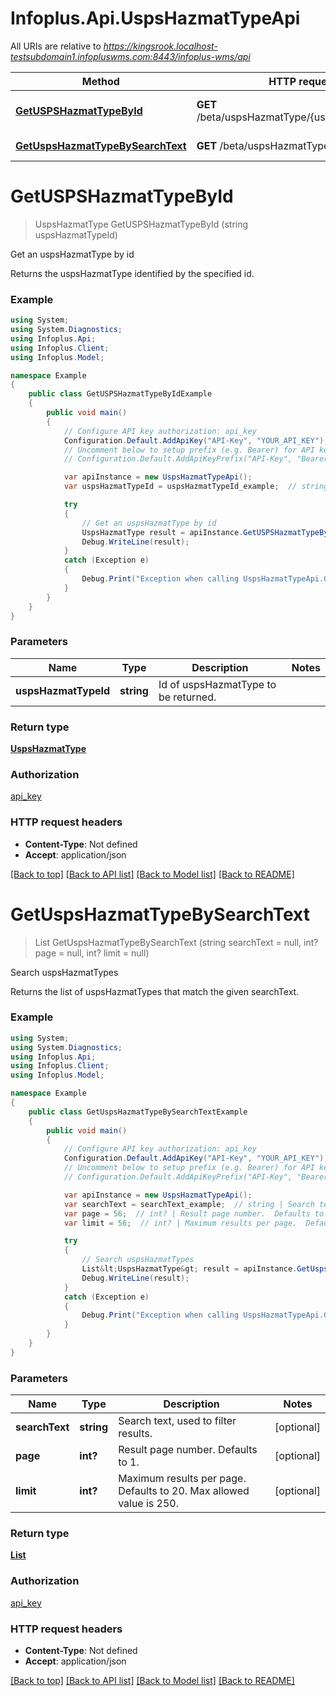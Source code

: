 # Infoplus.Api.UspsHazmatTypeApi

All URIs are relative to *https://kingsrook.localhost-testsubdomain1.infopluswms.com:8443/infoplus-wms/api*

Method | HTTP request | Description
------------- | ------------- | -------------
[**GetUSPSHazmatTypeById**](UspsHazmatTypeApi.md#getuspshazmattypebyid) | **GET** /beta/uspsHazmatType/{uspsHazmatTypeId} | Get an uspsHazmatType by id
[**GetUspsHazmatTypeBySearchText**](UspsHazmatTypeApi.md#getuspshazmattypebysearchtext) | **GET** /beta/uspsHazmatType/search | Search uspsHazmatTypes


<a name="getuspshazmattypebyid"></a>
# **GetUSPSHazmatTypeById**
> UspsHazmatType GetUSPSHazmatTypeById (string uspsHazmatTypeId)

Get an uspsHazmatType by id

Returns the uspsHazmatType identified by the specified id.

### Example
```csharp
using System;
using System.Diagnostics;
using Infoplus.Api;
using Infoplus.Client;
using Infoplus.Model;

namespace Example
{
    public class GetUSPSHazmatTypeByIdExample
    {
        public void main()
        {
            // Configure API key authorization: api_key
            Configuration.Default.AddApiKey("API-Key", "YOUR_API_KEY");
            // Uncomment below to setup prefix (e.g. Bearer) for API key, if needed
            // Configuration.Default.AddApiKeyPrefix("API-Key", "Bearer");

            var apiInstance = new UspsHazmatTypeApi();
            var uspsHazmatTypeId = uspsHazmatTypeId_example;  // string | Id of uspsHazmatType to be returned.

            try
            {
                // Get an uspsHazmatType by id
                UspsHazmatType result = apiInstance.GetUSPSHazmatTypeById(uspsHazmatTypeId);
                Debug.WriteLine(result);
            }
            catch (Exception e)
            {
                Debug.Print("Exception when calling UspsHazmatTypeApi.GetUSPSHazmatTypeById: " + e.Message );
            }
        }
    }
}
```

### Parameters

Name | Type | Description  | Notes
------------- | ------------- | ------------- | -------------
 **uspsHazmatTypeId** | **string**| Id of uspsHazmatType to be returned. | 

### Return type

[**UspsHazmatType**](UspsHazmatType.md)

### Authorization

[api_key](../README.md#api_key)

### HTTP request headers

 - **Content-Type**: Not defined
 - **Accept**: application/json

[[Back to top]](#) [[Back to API list]](../README.md#documentation-for-api-endpoints) [[Back to Model list]](../README.md#documentation-for-models) [[Back to README]](../README.md)

<a name="getuspshazmattypebysearchtext"></a>
# **GetUspsHazmatTypeBySearchText**
> List<UspsHazmatType> GetUspsHazmatTypeBySearchText (string searchText = null, int? page = null, int? limit = null)

Search uspsHazmatTypes

Returns the list of uspsHazmatTypes that match the given searchText.

### Example
```csharp
using System;
using System.Diagnostics;
using Infoplus.Api;
using Infoplus.Client;
using Infoplus.Model;

namespace Example
{
    public class GetUspsHazmatTypeBySearchTextExample
    {
        public void main()
        {
            // Configure API key authorization: api_key
            Configuration.Default.AddApiKey("API-Key", "YOUR_API_KEY");
            // Uncomment below to setup prefix (e.g. Bearer) for API key, if needed
            // Configuration.Default.AddApiKeyPrefix("API-Key", "Bearer");

            var apiInstance = new UspsHazmatTypeApi();
            var searchText = searchText_example;  // string | Search text, used to filter results. (optional) 
            var page = 56;  // int? | Result page number.  Defaults to 1. (optional) 
            var limit = 56;  // int? | Maximum results per page.  Defaults to 20.  Max allowed value is 250. (optional) 

            try
            {
                // Search uspsHazmatTypes
                List&lt;UspsHazmatType&gt; result = apiInstance.GetUspsHazmatTypeBySearchText(searchText, page, limit);
                Debug.WriteLine(result);
            }
            catch (Exception e)
            {
                Debug.Print("Exception when calling UspsHazmatTypeApi.GetUspsHazmatTypeBySearchText: " + e.Message );
            }
        }
    }
}
```

### Parameters

Name | Type | Description  | Notes
------------- | ------------- | ------------- | -------------
 **searchText** | **string**| Search text, used to filter results. | [optional] 
 **page** | **int?**| Result page number.  Defaults to 1. | [optional] 
 **limit** | **int?**| Maximum results per page.  Defaults to 20.  Max allowed value is 250. | [optional] 

### Return type

[**List<UspsHazmatType>**](UspsHazmatType.md)

### Authorization

[api_key](../README.md#api_key)

### HTTP request headers

 - **Content-Type**: Not defined
 - **Accept**: application/json

[[Back to top]](#) [[Back to API list]](../README.md#documentation-for-api-endpoints) [[Back to Model list]](../README.md#documentation-for-models) [[Back to README]](../README.md)

